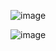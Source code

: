 ![image](https://i.pinimg.com/736x/a0/63/65/a063650d459b1c76b8568a4fa2bce57b.jpg)

![image](https://i.pinimg.com/1200x/ee/3a/7a/ee3a7a86461cfd46cb6c07ec31e61bd7.jpg)



